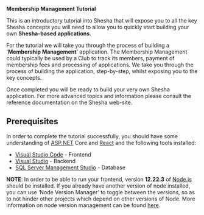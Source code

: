 **Membership Management Tutorial**
 
This is an introductory tutorial into Shesha that will expose you to all the key Shesha concepts you will need to allow you to quickly start building your own **Shesha-based applications**.

For the tutorial we will take you through the process of building a '**Membership Management**' application. The Membership Management could typically be used by a Club to track its members, payment of membership fees and processing of applications. We take you through the process of building the application, step-by-step, whilst exposing you to the key concepts. 

Once completed you will be ready to build your very own Shesha application. For more advanced topics and information please consult the reference documentation on the Shesha web-site. 

## Prerequisites
In order to complete the tutorial successfully, you should have some understanding of [ASP.NET](http://asp.net/) Core and [React](https://reactjs.org/docs/getting-started.html) and the following tools installed:

- [Visual Studio Code](https://code.visualstudio.com/) - Frontend
- [Visual Studio](https://visualstudio.microsoft.com/) - Backend
- [SQL Server Management Studio](https://docs.microsoft.com/en-us/sql/ssms/download-sql-server-management-studio-ssms?view=sql-server-ver16) - Database

**NOTE**:  In order to be able to run your frontend, version **12.22.3** of [Node.js](https://nodejs.org/download/release/v12.22.3/) should be installed. If you already have another version of node installed, you can use ‘Node Version Manager’ to toggle between the versions, so as to not hinder other projects which depend on other versions of Node. More information on node version management can be found [here](https://www.freecodecamp.org/news/nvm-for-windows-how-to-download-and-install-node-version-manager-in-windows-10/#:~:text=To%20install%20the%20LTS%20version,%2C%20nvm%20install%2014.20.0%20).
